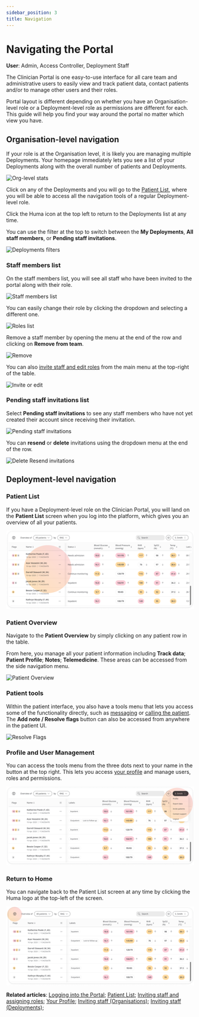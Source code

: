 ```yaml
---
sidebar_position: 3
title: Navigation
---
```

# Navigating the Portal
**User**: Admin, Access Controller, Deployment Staff

The Clinician Portal is one easy-to-use interface for all care team and administrative users to easily view and track patient data, contact patients and/or to manage other users and their roles.

Portal layout is different depending on whether you have an Organisation-level role or a Deployment-level role as permissions are different for each. This guide will help you find your way around the portal no matter which view you have.

## Organisation-level navigation
If your role is at the Organisation level, it is likely you are managing multiple Deployments. Your homepage immediately lets you see a list of your Deployments along with the overall number of patients and Deployments.

![Org-level stats](./assets/Navigating01.png)

Click on any of the Deployments and you will go to the [Patient List](../managing-patients/patient-list.md), where you will be able to access all the navigation tools of a regular Deployment-level role.

Click the Huma icon at the top left to return to the Deployments list at any time. 

You can use the filter at the top to switch between the **My Deployments**, **All staff members**, or **Pending staff invitations**.

![Deployments filters](./assets/Navigating02.png)

### Staff members list
On the staff members list, you will see all staff who have been invited to the portal along with their role.

![Staff members list](./assets/Navigating03.png)

You can easily change their role by clicking the dropdown and selecting a different one.

![Roles list](./assets/Navigating04.png)

Remove a staff member by opening the menu at the end of the row and clicking on **Remove from team**.

![Remove](./assets/Navigating05.png)

You can also [invite staff and edit roles](../roles-and-permissions/inviting-staff-and-assigning-roles.md) from the main menu at the top-right of the table.

![Invite or edit](./assets/Navigating06.png)

### Pending staff invitations list
Select **Pending staff invitations** to see any staff members who have not yet created their account since receiving their invitation. 

![Pending staff invitations](./assets/Navigating07.png)

You can **resend** or **delete** invitations using the dropdown menu at the end of the row.

![Delete Resend invitations](./assets/Navigating08.png)

## Deployment-level navigation
### Patient List
If you have a Deployment-level role on the Clinician Portal, you will land on the **Patient List** screen when you log into the platform, which gives you an overview of all your patients. 

![Patient List](./assets/Navigating09.png)

### Patient Overview
Navigate to the **Patient Overview** by simply clicking on any patient row in the table.

From here, you manage all your patient information including **Track data**; **Patient Profile**; **Notes**; **Telemedicine**. These areas can be accessed from the side navigation menu.

![Patient Overview](./assets/Navigating10.png)

### Patient tools
Within the patient interface, you also have a tools menu that lets you access some of the functionality directly, such as [messaging](../telemedicine/messaging-patients.md) or [calling the patient](../telemedicine/calling-patients.md). The **Add note / Resolve flags** button can also be accessed from anywhere in the patient UI.

![Resolve Flags](./assets/Navigating11.png)

### Profile and User Management
You can access the tools menu from the three dots next to your name in the button at the top right. This lets you access [your profile](./your-profile.md) and manage users, roles and permissions.

![Profile menu](./assets/Navigating12.png)

### Return to Home
You can navigate back to the Patient List screen at any time by clicking the Huma logo at the top-left of the screen.

![Home icon](./assets/Navigating13.png)

**Related articles**: [Logging into the Portal](./logging-into-the-portal.md); [Patient List](../managing-patients/patient-list.md); [Inviting staff and assigning roles](../roles-and-permissions/inviting-staff-and-assigning-roles.md); [Your Profile](./your-profile.md); [Inviting staff (Organisations)](../../admin-portal/managing-organisations/inviting-staff-to-an-organisation.md); [Inviting staff (Deployments)](../../admin-portal/managing-deployments/tools-and-navigation/inviting-deployment-admins.md); 
